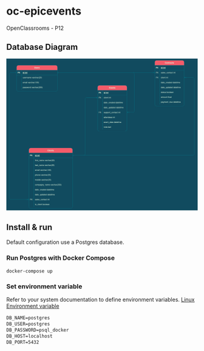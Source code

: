 # oc-epicevents

OpenClassrooms - P12


## Database Diagram

<img src="./erd.png"/>


## Install & run

Default configuration use a Postgres database.

### Run Postgres with Docker Compose

```shell
docker-compose up
```

### Set environment variable

Refer to your system documentation to define environment variables.
[Linux Environment variable](https://wiki.archlinux.org/title/Environment_variables#Per_user)

```
DB_NAME=postgres
DB_USER=postgres
DB_PASSWORD=psql_docker
DB_HOST=localhost
DB_PORT=5432
```



